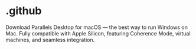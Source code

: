 # .github
Download Parallels Desktop for macOS — the best way to run Windows on Mac. Fully compatible with Apple Silicon, featuring Coherence Mode, virtual machines, and seamless integration.
